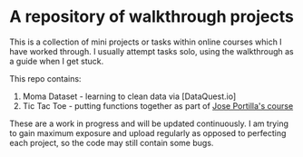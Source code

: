 # A repository of walkthrough projects
This is a collection of mini projects or tasks within online courses which I have worked through. I usually attempt tasks solo, using the walkthrough as a guide when I get stuck. 

This repo contains: 
1. Moma Dataset - learning to clean data via [DataQuest.io]
2. Tic Tac Toe - putting functions together as part of [Jose Portilla's course](https://www.udemy.com/course/complete-python-bootcamp/)

These are a work in progress and will be updated continuously. I am trying to gain maximum exposure and upload regularly as opposed to perfecting each project, so the code may still contain some bugs. 
